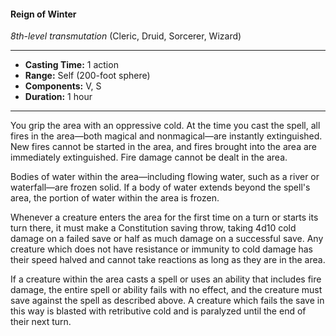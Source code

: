 #### Reign of Winter
*8th-level transmutation* (Cleric, Druid, Sorcerer, Wizard)
___
- **Casting Time:** 1 action
- **Range:** Self (200-foot sphere)
- **Components:** V, S
- **Duration:** 1 hour
---
You grip the area with an oppressive cold. At the time you cast the spell, all fires in the area—both magical and nonmagical—are instantly extinguished. New fires cannot be started in the area, and fires brought into the area are immediately extinguished. Fire damage cannot be dealt in the area.

Bodies of water within the area—including flowing water, such as a river or waterfall—are frozen solid. If a body of water extends beyond the spell's area, the portion of water within the area is frozen.

Whenever a creature enters the area for the first time on a turn or starts its turn there, it must make a Constitution saving throw, taking 4d10 cold damage on a failed save or half as much damage on a successful save. Any creature which does not have resistance or immunity to cold damage has their speed halved and cannot take reactions as long as they are in the area.

If a creature within the area casts a spell or uses an ability that includes fire damage, the entire spell or ability fails with no effect, and the creature must save against the spell as described above. A creature which fails the save in this way is blasted with retributive cold and is paralyzed until the end of their next turn.
